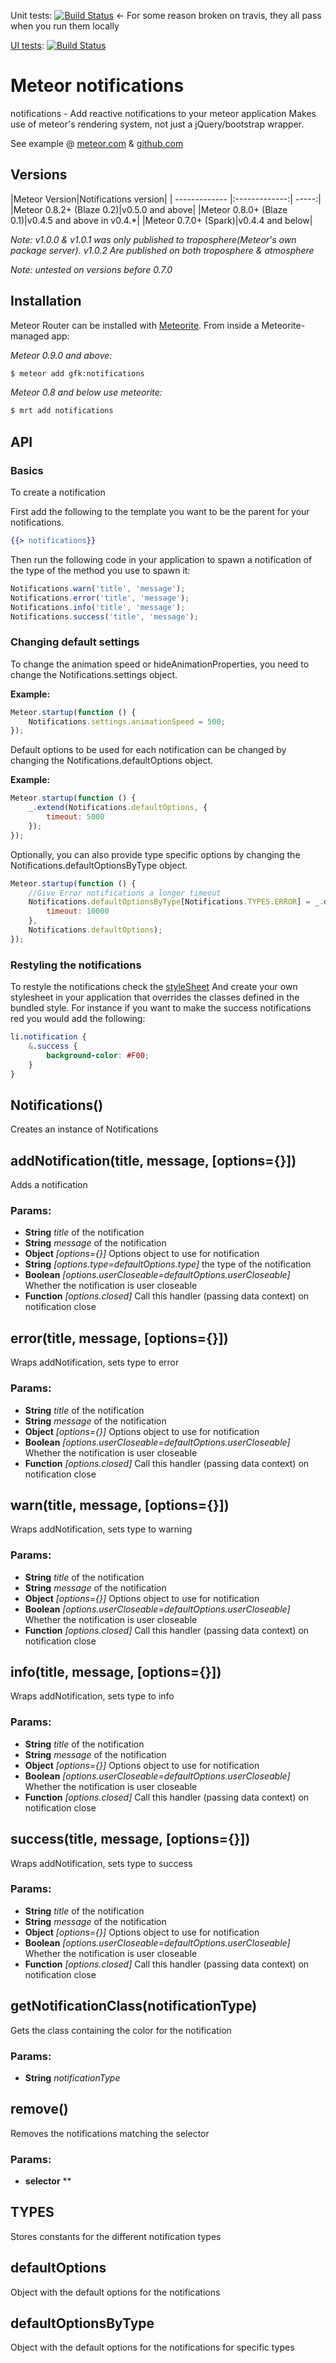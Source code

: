 Unit tests: [![Build Status](https://secure.travis-ci.org/gfk-ba/meteor-notifications.png)](http://travis-ci.org/gfk-ba/meteor-notifications) <- For some reason broken on travis, they all pass when you run them locally

[UI tests](http://notifications-example.meteor.com/): [![Build Status](https://secure.travis-ci.org/gfk-ba/meteor-notifications-example.png)](http://travis-ci.org/gfk-ba/meteor-notifications-example)


# Meteor notifications

notifications - Add reactive notifications to your meteor application
Makes use of meteor's rendering system, not just a jQuery/bootstrap wrapper.

See example @ [meteor.com](http://notifications-example.meteor.com/) & [github.com](https://github.com/gfk-ba/meteor-notifications-example)

## Versions
|Meteor Version|Notifications version|
| ------------- |:-------------:| -----:|
|Meteor 0.8.2+ (Blaze 0.2)|v0.5.0 and above|
|Meteor 0.8.0+ (Blaze 0.1)|v0.4.5 and above in v0.4.*|
|Meteor 0.7.0+ (Spark)|v0.4.4 and below|

*Note: v1.0.0 & v1.0.1 was only published to troposphere(Meteor's own package server). v1.0.2 Are published on both troposphere & atmosphere*

*Note: untested on versions before 0.7.0*

## Installation

Meteor Router can be installed with [Meteorite](https://github.com/oortcloud/meteorite/). From inside a Meteorite-managed app:

*Meteor 0.9.0 and above:*

``` sh
$ meteor add gfk:notifications
```

*Meteor 0.8 and below use meteorite:*

``` sh
$ mrt add notifications
```

## API

### Basics

To create a notification

First add the following to the template you want to be the parent for your notifications.
``` handlebars
{{> notifications}}
```


Then run the following code in your application to spawn a notification of the type of the method you use to spawn it:
``` javascript
Notifications.warn('title', 'message');
Notifications.error('title', 'message');
Notifications.info('title', 'message');
Notifications.success('title', 'message');
```

### Changing default settings

To change the animation speed or hideAnimationProperties, you need to change the Notifications.settings object.

**Example:**

``` javascript
Meteor.startup(function () {
    Notifications.settings.animationSpeed = 500;
});
```



Default options to be used for each notification can be changed by changing the Notifications.defaultOptions object.

**Example:**

``` javascript
Meteor.startup(function () {
    _.extend(Notifications.defaultOptions, {
        timeout: 5000
    });
});
```

Optionally, you can also provide type specific options by changing the Notifications.defaultOptionsByType object.

``` javascript
Meteor.startup(function () {
    //Give Error notifications a longer timeout
    Notifications.defaultOptionsByType[Notifications.TYPES.ERROR] = _.defaults({
        timeout: 10000
    },
    Notifications.defaultOptions);
});
```


### Restyling the notifications
To restyle the notifications check the [styleSheet](https://github.com/gfk-ba/meteor-notifications/blob/master/notifications.less)
And create your own stylesheet in your application that overrides the classes defined in the bundled style. For instance if you want to make the success notifications red you would add the following:

``` css
li.notification {
    &.success {
        background-color: #F00;
    }
}
```

## Notifications()

Creates an instance of Notifications

## addNotification(title, message, [options={}])

Adds a notification

### Params:

* **String** *title* of the notification
* **String** *message* of the notification
* **Object** *[options={}]* Options object to use for notification
* **String** *[options.type=defaultOptions.type]* the type of the notification
* **Boolean** *[options.userCloseable=defaultOptions.userCloseable]* Whether the notification is user closeable
* **Function** *[options.closed]* Call this handler (passing data context) on notification close

## error(title, message, [options={}])

Wraps addNotification, sets type to error

### Params:

* **String** *title* of the notification
* **String** *message* of the notification
* **Object** *[options={}]* Options object to use for notification
* **Boolean** *[options.userCloseable=defaultOptions.userCloseable]* Whether the notification is user closeable
* **Function** *[options.closed]* Call this handler (passing data context) on notification close

## warn(title, message, [options={}])

Wraps addNotification, sets type to warning

### Params:

* **String** *title* of the notification
* **String** *message* of the notification
* **Object** *[options={}]* Options object to use for notification
* **Boolean** *[options.userCloseable=defaultOptions.userCloseable]* Whether the notification is user closeable
* **Function** *[options.closed]* Call this handler (passing data context) on notification close

## info(title, message, [options={}])

Wraps addNotification, sets type to info

### Params:

* **String** *title* of the notification
* **String** *message* of the notification
* **Object** *[options={}]* Options object to use for notification
* **Boolean** *[options.userCloseable=defaultOptions.userCloseable]* Whether the notification is user closeable
* **Function** *[options.closed]* Call this handler (passing data context) on notification close

## success(title, message, [options={}])

Wraps addNotification, sets type to success

### Params:

* **String** *title* of the notification
* **String** *message* of the notification
* **Object** *[options={}]* Options object to use for notification
* **Boolean** *[options.userCloseable=defaultOptions.userCloseable]* Whether the notification is user closeable
* **Function** *[options.closed]* Call this handler (passing data context) on notification close

## getNotificationClass(notificationType)

Gets the class containing the color for the notification

### Params:

* **String** *notificationType*

## remove()

Removes the notifications matching the selector

### Params:

* **selector** **

## TYPES

Stores constants for the different notification types

## defaultOptions

Object with the default options for the notifications

## defaultOptionsByType
Object with the default options for the notifications for specific types
